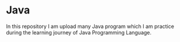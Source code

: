 # Java

In this repository I am upload many Java program which I am practice during the learning journey of Java Programming Language.

